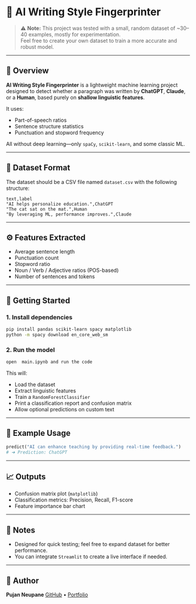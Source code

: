 
# 🧠 AI Writing Style Fingerprinter

> ⚠️ **Note:** This project was tested with a small, random dataset of ~30–40 examples, mostly for experimentation.  
Feel free to create your own dataset to train a more accurate and robust model.

---

## 📌 Overview

**AI Writing Style Fingerprinter** is a lightweight machine learning project designed to detect whether a paragraph was written by **ChatGPT**, **Claude**, or a **Human**, based purely on **shallow linguistic features**.

It uses:
- Part-of-speech ratios
- Sentence structure statistics
- Punctuation and stopword frequency

All without deep learning—only `spaCy`, `scikit-learn`, and some classic ML.

---

## 📂 Dataset Format

The dataset should be a CSV file named `dataset.csv` with the following structure:

```csv
text,label
"AI helps personalize education.",ChatGPT
"The cat sat on the mat.",Human
"By leveraging ML, performance improves.",Claude
````

---

## ⚙️ Features Extracted

* Average sentence length
* Punctuation count
* Stopword ratio
* Noun / Verb / Adjective ratios (POS-based)
* Number of sentences and tokens

---

## 🚀 Getting Started

### 1. Install dependencies

```bash
pip install pandas scikit-learn spacy matplotlib
python -m spacy download en_core_web_sm
```

### 2. Run the model

```bash
open  main.ipynb and run the code
```

This will:

* Load the dataset
* Extract linguistic features
* Train a `RandomForestClassifier`
* Print a classification report and confusion matrix
* Allow optional predictions on custom text

---

## 🧪 Example Usage

```python
predict("AI can enhance teaching by providing real-time feedback.")
# ➜ Prediction: ChatGPT
```

---

## 📈 Outputs

* Confusion matrix plot (`matplotlib`)
* Classification metrics: Precision, Recall, F1-score
* Feature importance bar chart

---

## 📌 Notes

* Designed for quick testing; feel free to expand dataset for better performance.
* You can integrate `Streamlit` to create a live interface if needed.

---

## 🧠 Author

**Pujan Neupane**
[GitHub](https://github.com/pujan-dev) • [Portfolio](https://neupanepujan.com.np)

